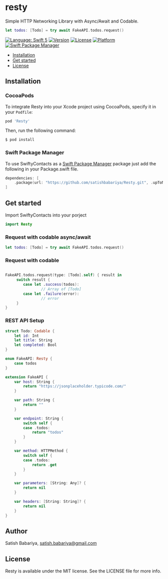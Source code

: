 # resty
Simple HTTP Networking Library with Async/Await and Codable.

```swift
let todos: [Todo] = try await FakeAPI.todos.request()
```

[![Language: Swift 5](https://img.shields.io/badge/language-Swift%205-f48041.svg?style=flat-square)](https://developer.apple.com/swift)
[![Version](https://img.shields.io/cocoapods/v/Resty.svg?style=flat-square)](http://cocoapods.org/pods/Resty)
[![License](https://img.shields.io/cocoapods/l/Resty.svg?style=flat-square)](http://cocoapods.org/pods/Resty)
[![Platform](https://img.shields.io/badge/platforms-iOS%209.0+%20%7C%20macOS%2010.12+%20%7C%20watchOS%203.0+-333333.svg?style=flat-square)](http://cocoapods.org/pods/SwiftyContacts)
[![Swift Package Manager](https://img.shields.io/badge/Swift%20Package%20Manager-compatible-brightgreen.svg?style=flat-square)](https://github.com/apple/swift-package-manager)


- [Installation](#installation)
- [Get started](#get-started)
- [License](#license)



## Installation

### CocoaPods

To integrate Resty into your Xcode project using CocoaPods, specify it in your `Podfile`:

```ruby
pod 'Resty'
```

Then, run the following command:

```bash
$ pod install
```

### Swift Package Manager

To use SwiftyContacts as a [Swift Package Manager](https://swift.org/package-manager/) package just add the following in your Package.swift file.

``` swift
dependencies: [
    .package(url: "https://github.com/satishbabariya/Resty.git", .upToNextMajor(from: "1.0.0"))
]
```

## Get started

Import SwiftyContacts into your porject

```swift
import Resty
```

### Request with codable async/await

```swift
let todos: [Todo] = try await FakeAPI.todos.request()
```

### Request with codable

```swift

FakeAPI.todos.request(type: [Todo].self) { result in
     switch result {
        case let .success(todos):
                // Array of [Todo]                
        case let .failure(error):
                // error                
     }     
}

```

### REST API Setup

```swift
struct Todo: Codable {
    let id: Int
    let title: String
    let completed: Bool
}

enum FakeAPI: Resty {
    case todos
}

extension FakeAPI {
    var host: String {
        return "https://jsonplaceholder.typicode.com/"
    }

    var path: String {
        return ""
    }

    var endpoint: String {
        switch self {
        case .todos:
            return "todos"
        }
    }

    var method: HTTPMethod {
        switch self {
        case .todos:
            return .get
        }
    }

    var parameters: [String: Any]? {
        return nil
    }

    var headers: [String: String]? {
        return nil
    }
}
```

## Author

Satish Babariya, satish.babariya@gmail.com

## License

Resty is available under the MIT license. See the LICENSE file for more info.